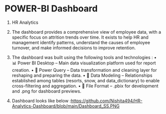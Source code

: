 # POWER-BI Dashboard
1. HR Analytics 

2. The dashboard provides a comprehensive view of employee data, with a specific focus on attrition trends over time. 
   It exists to help HR and management identify patterns, understand the causes of employee turnover, and make informed decisions to improve retention.

3. The dashboard was built using the following tools and technologies :
    • 📊 Power BI Desktop – Main data visualization platform used for report creation.
    • 📂 Power Query – Data transformation and cleaning layer for reshaping and preparing the data.
    • 📝 Data Modeling – Relationships established among tables (resorts, snow, and data_dictionary) to enable cross-filtering and aggregation.
    • 📁 File Format – .pbix for development and .png for dashboard previews.

4. Dashboard looks like below :https://github.com/Nishita494/HR-Analytics-Dashboard/blob/main/Dashboard_SS.PNG

